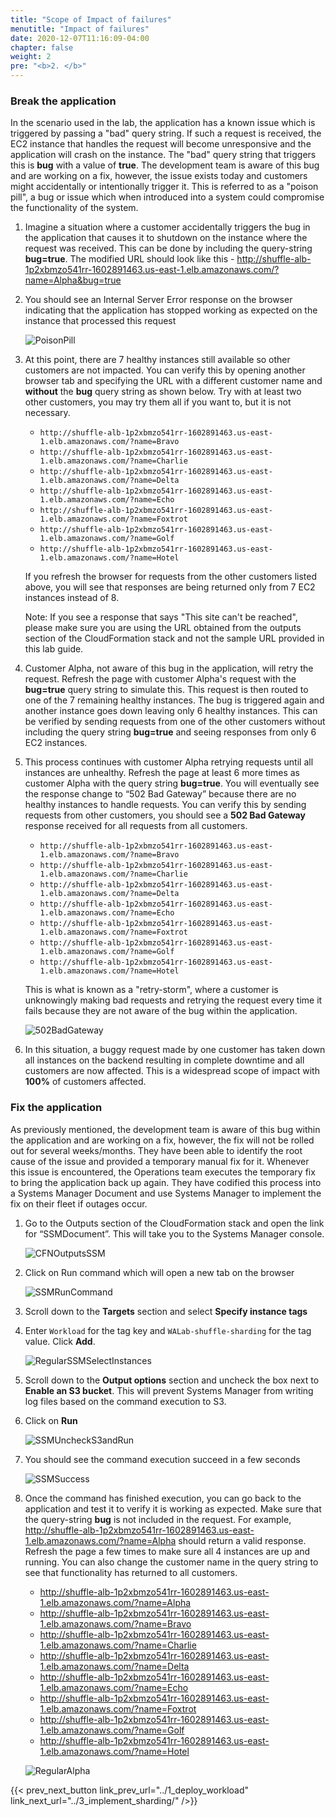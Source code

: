 ```yaml
---
title: "Scope of Impact of failures"
menutitle: "Impact of failures"
date: 2020-12-07T11:16:09-04:00
chapter: false
weight: 2
pre: "<b>2. </b>"
---
```


### Break the application

In the scenario used in the lab, the application has a known issue which is triggered by passing a "bad" query string. If such a request is received, the EC2 instance that handles the request will become unresponsive and the application will crash on the instance. The "bad" query string that triggers this is **bug** with a value of **true**. The development team is aware of this bug and are working on a fix, however, the issue exists today and customers might accidentally or intentionally trigger it. This is referred to as a "poison pill", a bug or issue which when introduced into a system could compromise the functionality of the system.

1. Imagine a situation where a customer accidentally triggers the bug in the application that causes it to shutdown on the instance where the request was received. This can be done by including the query-string **bug=true**. The modified URL should look like this - http://shuffle-alb-1p2xbmzo541rr-1602891463.us-east-1.elb.amazonaws.com/?name=Alpha&bug=true

1. You should see an Internal Server Error response on the browser indicating that the application has stopped working as expected on the instance that processed this request

    ![PoisonPill](/Reliability/300_Fault_Isolation_with_Shuffle_Sharding/Images/PoisonPill.png?classes=lab_picture_auto)

1. At this point, there are 7 healthy instances still available so other customers are not impacted. You can verify this by opening another browser tab and specifying the URL with a different customer name and **without** the **bug** query string as shown below. Try with at least two other customers, you may try them all if you want to, but it is not necessary.

    * `http://shuffle-alb-1p2xbmzo541rr-1602891463.us-east-1.elb.amazonaws.com/?name=Bravo`
    * `http://shuffle-alb-1p2xbmzo541rr-1602891463.us-east-1.elb.amazonaws.com/?name=Charlie`
    * `http://shuffle-alb-1p2xbmzo541rr-1602891463.us-east-1.elb.amazonaws.com/?name=Delta`
    * `http://shuffle-alb-1p2xbmzo541rr-1602891463.us-east-1.elb.amazonaws.com/?name=Echo`
    * `http://shuffle-alb-1p2xbmzo541rr-1602891463.us-east-1.elb.amazonaws.com/?name=Foxtrot`
    * `http://shuffle-alb-1p2xbmzo541rr-1602891463.us-east-1.elb.amazonaws.com/?name=Golf`
    * `http://shuffle-alb-1p2xbmzo541rr-1602891463.us-east-1.elb.amazonaws.com/?name=Hotel`

    If you refresh the browser for requests from the other customers listed above, you will see that responses are being returned only from 7 EC2 instances instead of 8.

    Note: If you see a response that says "This site can't be reached", please make sure you are using the URL obtained from the outputs section of the CloudFormation stack and not the sample URL provided in this lab guide.

1. Customer Alpha, not aware of this bug in the application, will retry the request. Refresh the page with customer Alpha's request with the **bug=true** query string to simulate this. This request is then routed to one of the 7 remaining healthy instances. The bug is triggered again and another instance goes down leaving only 6 healthy instances. This can be verified by sending requests from one of the other customers without including the query string **bug=true** and seeing responses from only 6 EC2 instances.

1. This process continues with customer Alpha retrying requests until all instances are unhealthy. Refresh the page at least 6 more times as customer Alpha with the query string **bug=true**. You will eventually see the response change to “502 Bad Gateway” because there are no healthy instances to handle requests. You can verify this by sending requests from other customers, you should see a **502 Bad Gateway** response received for all requests from all customers.

    * `http://shuffle-alb-1p2xbmzo541rr-1602891463.us-east-1.elb.amazonaws.com/?name=Bravo`
    * `http://shuffle-alb-1p2xbmzo541rr-1602891463.us-east-1.elb.amazonaws.com/?name=Charlie`
    * `http://shuffle-alb-1p2xbmzo541rr-1602891463.us-east-1.elb.amazonaws.com/?name=Delta`
    * `http://shuffle-alb-1p2xbmzo541rr-1602891463.us-east-1.elb.amazonaws.com/?name=Echo`
    * `http://shuffle-alb-1p2xbmzo541rr-1602891463.us-east-1.elb.amazonaws.com/?name=Foxtrot`
    * `http://shuffle-alb-1p2xbmzo541rr-1602891463.us-east-1.elb.amazonaws.com/?name=Golf`
    * `http://shuffle-alb-1p2xbmzo541rr-1602891463.us-east-1.elb.amazonaws.com/?name=Hotel`

    This is what is known as a "retry-storm", where a customer is unknowingly making bad requests and retrying the request every time it fails because they are not aware of the bug within the application.

    ![502BadGateway](/Reliability/300_Fault_Isolation_with_Shuffle_Sharding/Images/502BadGateway.png?classes=lab_picture_auto)

1. In this situation, a buggy request made by one customer has taken down all instances on the backend resulting in complete downtime and all customers are now affected. This is a widespread scope of impact with **100%** of customers affected.

### Fix the application

As previously mentioned, the development team is aware of this bug within the application and are working on a fix, however, the fix will not be rolled out for several weeks/months. They have been able to identify the root cause of the issue and provided a temporary manual fix for it. Whenever this issue is encountered, the Operations team executes the temporary fix to bring the application back up again. They have codified this process into a Systems Manager Document and use Systems Manager to implement the fix on their fleet if outages occur.

1. Go to the Outputs section of the CloudFormation stack and open the link for “SSMDocument”. This will take you to the Systems Manager console.

    ![CFNOutputsSSM](/Reliability/300_Fault_Isolation_with_Shuffle_Sharding/Images/CFNOutputsSSM.png?classes=lab_picture_auto)

1. Click on Run command which will open a new tab on the browser

    ![SSMRunCommand](/Reliability/300_Fault_Isolation_with_Shuffle_Sharding/Images/SSMRunCommand.png?classes=lab_picture_auto)

1. Scroll down to the **Targets** section and select **Specify instance tags**
1. Enter `Workload` for the tag key and `WALab-shuffle-sharding` for the tag value. Click **Add**.

    ![RegularSSMSelectInstances](/Reliability/300_Fault_Isolation_with_Shuffle_Sharding/Images/RegularSSMSelectInstances.png?classes=lab_picture_auto)

1. Scroll down to the **Output options** section and uncheck the box next to **Enable an S3 bucket**. This will prevent Systems Manager from writing log files based on the command execution to S3.

1. Click on **Run**

    ![SSMUncheckS3andRun](/Reliability/300_Fault_Isolation_with_Shuffle_Sharding/Images/SSMUncheckS3andRun.png?classes=lab_picture_auto)

1. You should see the command execution succeed in a few seconds

    ![SSMSuccess](/Reliability/300_Fault_Isolation_with_Shuffle_Sharding/Images/SSMSuccess.png?classes=lab_picture_auto)

1. Once the command has finished execution, you can go back to the application and test it to verify it is working as expected. Make sure that the query-string **bug** is not included in the request. For example, http://shuffle-alb-1p2xbmzo541rr-1602891463.us-east-1.elb.amazonaws.com/?name=Alpha should return a valid response. Refresh the page a few times to make sure all 4 instances are up and running. You can also change the customer name in the query string to see that functionality has returned to all customers.

    * http://shuffle-alb-1p2xbmzo541rr-1602891463.us-east-1.elb.amazonaws.com/?name=Alpha
    * http://shuffle-alb-1p2xbmzo541rr-1602891463.us-east-1.elb.amazonaws.com/?name=Bravo
    * http://shuffle-alb-1p2xbmzo541rr-1602891463.us-east-1.elb.amazonaws.com/?name=Charlie
    * http://shuffle-alb-1p2xbmzo541rr-1602891463.us-east-1.elb.amazonaws.com/?name=Delta
    * http://shuffle-alb-1p2xbmzo541rr-1602891463.us-east-1.elb.amazonaws.com/?name=Echo
    * http://shuffle-alb-1p2xbmzo541rr-1602891463.us-east-1.elb.amazonaws.com/?name=Foxtrot
    * http://shuffle-alb-1p2xbmzo541rr-1602891463.us-east-1.elb.amazonaws.com/?name=Golf
    * http://shuffle-alb-1p2xbmzo541rr-1602891463.us-east-1.elb.amazonaws.com/?name=Hotel

    ![RegularAlpha](/Reliability/300_Fault_Isolation_with_Shuffle_Sharding/Images/RegularAlpha.png?classes=lab_picture_auto)

{{< prev_next_button link_prev_url="../1_deploy_workload" link_next_url="../3_implement_sharding/" />}}
